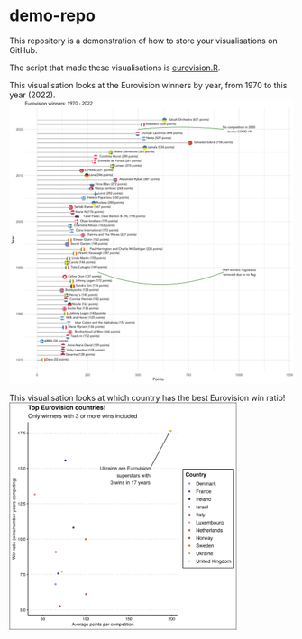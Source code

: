 # demo-repo
This repository is a demonstration of how to store your visualisations on GitHub.

The script that made these visualisations is [eurovision.R](eurovision.R).

This visualisation looks at the Eurovision winners by year, from 1970 to this year (2022).
![](eurovision_winners.png)

This visualisation looks at which country has the best Eurovision win ratio!
<img src="top_countries.png" width=80% height=80%>
